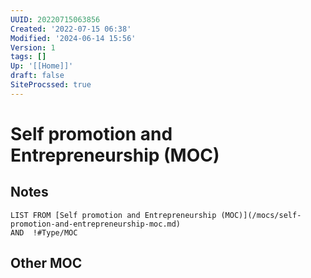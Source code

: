 ```yaml
---
UUID: 20220715063856
Created: '2022-07-15 06:38'
Modified: '2024-06-14 15:56'
Version: 1
tags: []
Up: '[[Home]]'
draft: false
SiteProcssed: true
---
```


# Self promotion and Entrepreneurship (MOC)

## Notes

```dataview
LIST FROM [Self promotion and Entrepreneurship (MOC)](/mocs/self-promotion-and-entrepreneurship-moc.md)
AND  !#Type/MOC 
```

## Other MOC
